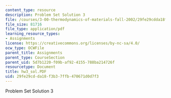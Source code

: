 ```yaml
---
content_type: resource
description: Problem Set Solution 3
file: /courses/3-00-thermodynamics-of-materials-fall-2002/29fe29cdda18f3b37ffb470671d0d7f3_hw3_sol.PDF
file_size: 81716
file_type: application/pdf
learning_resource_types:
- Assignments
license: https://creativecommons.org/licenses/by-nc-sa/4.0/
ocw_type: OCWFile
parent_title: Assignments
parent_type: CourseSection
parent_uid: 5d7b1220-f09b-af92-4155-788ba214726f
resourcetype: Document
title: hw3_sol.PDF
uid: 29fe29cd-da18-f3b3-7ffb-470671d0d7f3
---
```

Problem Set Solution 3